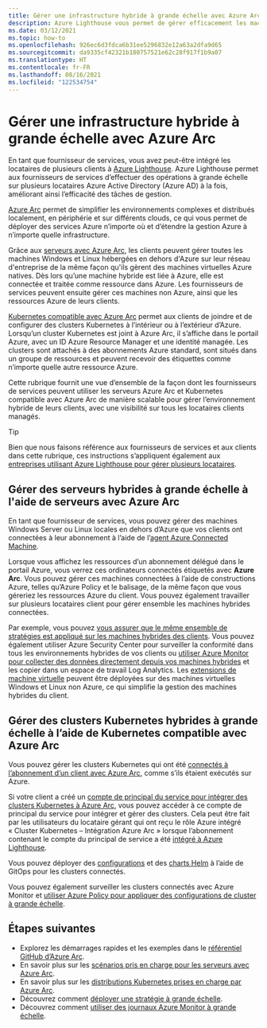 ```yaml
---
title: Gérer une infrastructure hybride à grande échelle avec Azure Arc
description: Azure Lighthouse vous permet de gérer efficacement les machines et les clusters Kubernetes des clients en dehors d’Azure.
ms.date: 03/12/2021
ms.topic: how-to
ms.openlocfilehash: 926ec6d3fdca6b31ee5296832e12a63a2dfa9d65
ms.sourcegitcommit: da9335cf42321b180757521e62c28f917f1b9a07
ms.translationtype: HT
ms.contentlocale: fr-FR
ms.lasthandoff: 08/16/2021
ms.locfileid: "122534754"
---
```

# <a name="manage-hybrid-infrastructure-at-scale-with-azure-arc"></a>Gérer une infrastructure hybride à grande échelle avec Azure Arc

En tant que fournisseur de services, vous avez peut-être intégré les locataires de plusieurs clients à [Azure Lighthouse](../overview.md). Azure Lighthouse permet aux fournisseurs de services d’effectuer des opérations à grande échelle sur plusieurs locataires Azure Active Directory (Azure AD) à la fois, améliorant ainsi l’efficacité des tâches de gestion.

[Azure Arc](../../azure-arc/overview.md) permet de simplifier les environnements complexes et distribués localement, en périphérie et sur différents clouds, ce qui vous permet de déployer des services Azure n’importe où et d’étendre la gestion Azure à n’importe quelle infrastructure.

Grâce aux [serveurs avec Azure Arc](../../azure-arc/servers/overview.md), les clients peuvent gérer toutes les machines Windows et Linux hébergées en dehors d'Azure sur leur réseau d'entreprise de la même façon qu'ils gèrent des machines virtuelles Azure natives. Dès lors qu’une machine hybride est liée à Azure, elle est connectée et traitée comme ressource dans Azure. Les fournisseurs de services peuvent ensuite gérer ces machines non Azure, ainsi que les ressources Azure de leurs clients.

[Kubernetes compatible avec Azure Arc](../../azure-arc/kubernetes/overview.md) permet aux clients de joindre et de configurer des clusters Kubernetes à l’intérieur ou à l’extérieur d’Azure. Lorsqu’un cluster Kubernetes est joint à Azure Arc, il s’affiche dans le portail Azure, avec un ID Azure Resource Manager et une identité managée. Les clusters sont attachés à des abonnements Azure standard, sont situés dans un groupe de ressources et peuvent recevoir des étiquettes comme n’importe quelle autre ressource Azure.

Cette rubrique fournit une vue d’ensemble de la façon dont les fournisseurs de services peuvent utiliser les serveurs Azure Arc et Kubernetes compatible avec Azure Arc de manière scalable pour gérer l’environnement hybride de leurs clients, avec une visibilité sur tous les locataires clients managés.

> [!TIP]
> Bien que nous faisons référence aux fournisseurs de services et aux clients dans cette rubrique, ces instructions s’appliquent également aux [entreprises utilisant Azure Lighthouse pour gérer plusieurs locataires](../concepts/enterprise.md).

## <a name="manage-hybrid-servers-at-scale-with-azure-arc-enabled-servers"></a>Gérer des serveurs hybrides à grande échelle à l'aide de serveurs avec Azure Arc

En tant que fournisseur de services, vous pouvez gérer des machines Windows Server ou Linux locales en dehors d’Azure que vos clients ont connectées à leur abonnement à l’aide de l’[agent Azure Connected Machine](../../azure-arc/servers/agent-overview.md).

Lorsque vous affichez les ressources d’un abonnement délégué dans le portail Azure, vous verrez ces ordinateurs connectés étiquetés avec **Azure Arc**. Vous pouvez gérer ces machines connectées à l’aide de constructions Azure, telles qu’Azure Policy et le balisage, de la même façon que vous géreriez les ressources Azure du client. Vous pouvez également travailler sur plusieurs locataires client pour gérer ensemble les machines hybrides connectées.

Par exemple, vous pouvez [vous assurer que le même ensemble de stratégies est appliqué sur les machines hybrides des clients](../../azure-arc/servers/learn/tutorial-assign-policy-portal.md). Vous pouvez également utiliser Azure Security Center pour surveiller la conformité dans tous les environnements hybrides de vos clients ou [utiliser Azure Monitor pour collecter des données directement depuis vos machines hybrides](../../azure-arc/servers/learn/tutorial-enable-vm-insights.md) et les copier dans un espace de travail Log Analytics. Les [extensions de machine virtuelle](../../azure-arc/servers/manage-vm-extensions.md) peuvent être déployées sur des machines virtuelles Windows et Linux non Azure, ce qui simplifie la gestion des machines hybrides du client.

## <a name="manage-hybrid-kubernetes-clusters-at-scale-with-azure-arc-enabled-kubernetes"></a>Gérer des clusters Kubernetes hybrides à grande échelle à l’aide de Kubernetes compatible avec Azure Arc

Vous pouvez gérer les clusters Kubernetes qui ont été [connectés à l’abonnement d’un client avec Azure Arc](../../azure-arc/kubernetes/quickstart-connect-cluster.md), comme s’ils étaient exécutés sur Azure.

Si votre client a créé un [compte de principal du service pour intégrer des clusters Kubernetes à Azure Arc](../../azure-arc/kubernetes/create-onboarding-service-principal.md), vous pouvez accéder à ce compte de principal du service pour intégrer et gérer des clusters. Cela peut être fait par les utilisateurs du locataire gérant qui ont reçu le rôle Azure intégré « Cluster Kubernetes – Intégration Azure Arc » lorsque l’abonnement contenant le compte du principal de service a été [intégré à Azure Lighthouse](onboard-customer.md).

Vous pouvez déployer des [configurations](../../azure-arc/kubernetes/tutorial-use-gitops-connected-cluster.md) et des [charts Helm](../../azure-arc/kubernetes/use-gitops-with-helm.md) à l’aide de GitOps pour les clusters connectés.

Vous pouvez également surveiller les clusters connectés avec Azure Monitor et [utiliser Azure Policy pour appliquer des configurations de cluster à grande échelle](../../azure-arc/kubernetes/use-azure-policy.md).

## <a name="next-steps"></a>Étapes suivantes

- Explorez les démarrages rapides et les exemples dans le [référentiel GitHub d’Azure Arc](https://github.com/microsoft/azure_arc).
- En savoir plus sur les [scénarios pris en charge pour les serveurs avec Azure Arc](../../azure-arc/servers/overview.md#supported-cloud-operations).
- En savoir plus sur les [distributions Kubernetes prises en charge par Azure Arc](../../azure-arc/kubernetes/overview.md#supported-kubernetes-distributions).
- Découvrez comment [déployer une stratégie à grande échelle](policy-at-scale.md).
- Découvrez comment [utiliser des journaux Azure Monitor à grande échelle](monitor-at-scale.md).